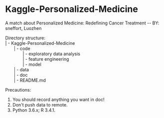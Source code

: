 # Kaggle-Personalized-Medicine
A match about Personalized Medicine: Redefining Cancer Treatment -- BY: sneffort, Luozhen

Directory structure:  
| - Kaggle-Personalized-Medicine  
&ensp;&ensp;&ensp;&ensp;| - code  
&ensp;&ensp;&ensp;&ensp;&ensp;&ensp;&ensp;&ensp;| - exploratory data analysis  
&ensp;&ensp;&ensp;&ensp;&ensp;&ensp;&ensp;&ensp;| - feature engineering  
&ensp;&ensp;&ensp;&ensp;&ensp;&ensp;&ensp;&ensp;| - model  
&ensp;&ensp;&ensp;&ensp;| - data  
&ensp;&ensp;&ensp;&ensp;| - doc  
&ensp;&ensp;&ensp;&ensp;| - README.md  

Precautions:
1. You should record anything you want in doc!
2. Don't push data to remote.
3. Python 3.6.x; R 3.4.1.
